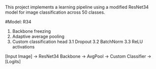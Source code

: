 This project implements a learning pipeline using a modified ResNet34 model for image classification across 50 classes.

#Model: R34
1. Backbone freezing
2. Adaptive average pooling
3. Custom classification head
   3.1 Dropout
   3.2 BatchNorm
   3.3 ReLU activations
   
[Input Image] → ResNet34 Backbone → AvgPool → Custom Classifier → [Logits]
